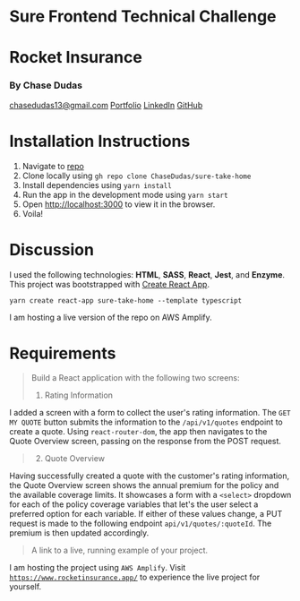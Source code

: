 # Sure Frontend Technical Challenge

# **Rocket Insurance**

### By **Chase Dudas**

[chasedudas13@gmail.com](mailto:chasedudas13@gmail.com)    [Portfolio](https://www.cdudas.com/)    [LinkedIn](https://www.linkedin.com/in/chasedudas/)    [GitHub](https://github.com/ChaseDudas)

# Installation Instructions

1. Navigate to [repo](https://github.com/ChaseDudas/sure-take-home.git)
2. Clone locally using `gh repo clone ChaseDudas/sure-take-home`
3. Install dependencies using `yarn install`
4. Run the app in the development mode using `yarn start`
5. Open [http://localhost:3000](http://localhost:3000/) to view it in the browser.
6. Voila!

# Discussion

I used the following technologies: **HTML**, **SASS**, **React**, **Jest**, and **Enzyme**.
This project was bootstrapped with [Create React App](https://github.com/facebook/create-react-app).

`yarn create react-app sure-take-home --template typescript`

I am hosting a live version of the repo on AWS Amplify.

# Requirements

> Build a React application with the following two screens:
> 1. Rating Information

I added a screen with a form to collect the user's rating information. The `GET MY QUOTE` button submits the information to the `/api/v1/quotes` endpoint to create a quote. Using `react-router-dom`, the app then navigates to the Quote Overview screen, passing on the response from the POST request.

> 2. Quote Overview

Having successfully created a quote with the customer's rating information, the Quote Overview screen shows the annual premium for the policy and the available coverage limits. It showcases a form with a `<select>` dropdown for each of the policy coverage variables that let's the user select a preferred option for each variable. If either of these values change, a PUT request is made to the following endpoint `api/v1/quotes/:quoteId`. The premium is then updated accordingly.

> A link to a live, running example of your project.

I am hosting the project using `AWS Amplify`. Visit [`https://www.rocketinsurance.app/`](https://www.rocketinsurance.app/) to experience the live project for yourself.
